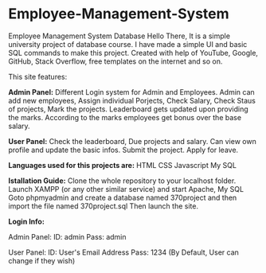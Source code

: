 # Employee-Management-System
Employee Management System Database
Hello There, It is a simple university project of database course. I have made a simple UI and basic SQL commands to make this project. Created with help of YouTube, Google, GitHub, Stack Overflow, free templates on the internet and so on.

This site features:

**Admin Panel:**
Different Login system for Admin and Employees.
Admin can add new employees, Assign individual Porjects, Check Salary, Check Staus of projects, Mark the projects.
Leaderboard gets updated upon providing the marks.
According to the marks employees get bonus over the base salary.

**User Panel:**
Check the leaderboard, Due projects and salary.
Can view own profile and update the basic infos.
Submit the project.
Apply for leave.

**Languages used for this projects are:**
HTML
CSS
Javascript
My SQL

**Istallation Guide:**
Clone the whole repository to your localhost folder.
Launch XAMPP (or any other similar service) and start Apache, My SQL
Goto phpmyadmin and create a database named 370project and then import the file named 370project.sql
Then launch the site.

**Login Info:**

Admin Panel:
ID: admin
Pass: admin

User Panel:
ID: User's Email Address
Pass: 1234 (By Default, User can change if they wish)
